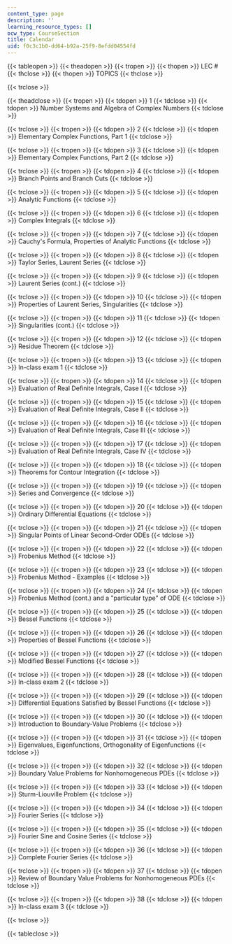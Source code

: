 ```yaml
---
content_type: page
description: ''
learning_resource_types: []
ocw_type: CourseSection
title: Calendar
uid: f0c3c1b0-dd64-b92a-25f9-8efdd04554fd
---
```


{{< tableopen >}}
{{< theadopen >}}
{{< tropen >}}
{{< thopen >}}
LEC #
{{< thclose >}}
{{< thopen >}}
TOPICS
{{< thclose >}}

{{< trclose >}}

{{< theadclose >}}
{{< tropen >}}
{{< tdopen >}}
1
{{< tdclose >}}
{{< tdopen >}}
Number Systems and Algebra of Complex Numbers
{{< tdclose >}}

{{< trclose >}}
{{< tropen >}}
{{< tdopen >}}
2
{{< tdclose >}}
{{< tdopen >}}
Elementary Complex Functions, Part 1
{{< tdclose >}}

{{< trclose >}}
{{< tropen >}}
{{< tdopen >}}
3
{{< tdclose >}}
{{< tdopen >}}
Elementary Complex Functions, Part 2
{{< tdclose >}}

{{< trclose >}}
{{< tropen >}}
{{< tdopen >}}
4
{{< tdclose >}}
{{< tdopen >}}
Branch Points and Branch Cuts
{{< tdclose >}}

{{< trclose >}}
{{< tropen >}}
{{< tdopen >}}
5
{{< tdclose >}}
{{< tdopen >}}
Analytic Functions
{{< tdclose >}}

{{< trclose >}}
{{< tropen >}}
{{< tdopen >}}
6
{{< tdclose >}}
{{< tdopen >}}
Complex Integrals
{{< tdclose >}}

{{< trclose >}}
{{< tropen >}}
{{< tdopen >}}
7
{{< tdclose >}}
{{< tdopen >}}
Cauchy's Formula, Properties of Analytic Functions
{{< tdclose >}}

{{< trclose >}}
{{< tropen >}}
{{< tdopen >}}
8
{{< tdclose >}}
{{< tdopen >}}
Taylor Series, Laurent Series
{{< tdclose >}}

{{< trclose >}}
{{< tropen >}}
{{< tdopen >}}
9
{{< tdclose >}}
{{< tdopen >}}
Laurent Series (cont.)
{{< tdclose >}}

{{< trclose >}}
{{< tropen >}}
{{< tdopen >}}
10
{{< tdclose >}}
{{< tdopen >}}
Properties of Laurent Series, Singularities
{{< tdclose >}}

{{< trclose >}}
{{< tropen >}}
{{< tdopen >}}
11
{{< tdclose >}}
{{< tdopen >}}
Singularities (cont.)
{{< tdclose >}}

{{< trclose >}}
{{< tropen >}}
{{< tdopen >}}
12
{{< tdclose >}}
{{< tdopen >}}
Residue Theorem
{{< tdclose >}}

{{< trclose >}}
{{< tropen >}}
{{< tdopen >}}
13
{{< tdclose >}}
{{< tdopen >}}
In-class exam 1
{{< tdclose >}}

{{< trclose >}}
{{< tropen >}}
{{< tdopen >}}
14
{{< tdclose >}}
{{< tdopen >}}
Evaluation of Real Definite Integrals, Case I
{{< tdclose >}}

{{< trclose >}}
{{< tropen >}}
{{< tdopen >}}
15
{{< tdclose >}}
{{< tdopen >}}
Evaluation of Real Definite Integrals, Case II
{{< tdclose >}}

{{< trclose >}}
{{< tropen >}}
{{< tdopen >}}
16
{{< tdclose >}}
{{< tdopen >}}
Evaluation of Real Definite Integrals, Case III
{{< tdclose >}}

{{< trclose >}}
{{< tropen >}}
{{< tdopen >}}
17
{{< tdclose >}}
{{< tdopen >}}
Evaluation of Real Definite Integrals, Case IV
{{< tdclose >}}

{{< trclose >}}
{{< tropen >}}
{{< tdopen >}}
18
{{< tdclose >}}
{{< tdopen >}}
Theorems for Contour Integration
{{< tdclose >}}

{{< trclose >}}
{{< tropen >}}
{{< tdopen >}}
19
{{< tdclose >}}
{{< tdopen >}}
Series and Convergence
{{< tdclose >}}

{{< trclose >}}
{{< tropen >}}
{{< tdopen >}}
20
{{< tdclose >}}
{{< tdopen >}}
Ordinary Differential Equations
{{< tdclose >}}

{{< trclose >}}
{{< tropen >}}
{{< tdopen >}}
21
{{< tdclose >}}
{{< tdopen >}}
Singular Points of Linear Second-Order ODEs
{{< tdclose >}}

{{< trclose >}}
{{< tropen >}}
{{< tdopen >}}
22
{{< tdclose >}}
{{< tdopen >}}
Frobenius Method
{{< tdclose >}}

{{< trclose >}}
{{< tropen >}}
{{< tdopen >}}
23
{{< tdclose >}}
{{< tdopen >}}
Frobenius Method - Examples
{{< tdclose >}}

{{< trclose >}}
{{< tropen >}}
{{< tdopen >}}
24
{{< tdclose >}}
{{< tdopen >}}
Frobenius Method (cont.) and a "particular type" of ODE
{{< tdclose >}}

{{< trclose >}}
{{< tropen >}}
{{< tdopen >}}
25
{{< tdclose >}}
{{< tdopen >}}
Bessel Functions
{{< tdclose >}}

{{< trclose >}}
{{< tropen >}}
{{< tdopen >}}
26
{{< tdclose >}}
{{< tdopen >}}
Properties of Bessel Functions
{{< tdclose >}}

{{< trclose >}}
{{< tropen >}}
{{< tdopen >}}
27
{{< tdclose >}}
{{< tdopen >}}
Modified Bessel Functions
{{< tdclose >}}

{{< trclose >}}
{{< tropen >}}
{{< tdopen >}}
28
{{< tdclose >}}
{{< tdopen >}}
In-class exam 2
{{< tdclose >}}

{{< trclose >}}
{{< tropen >}}
{{< tdopen >}}
29
{{< tdclose >}}
{{< tdopen >}}
Differential Equations Satisfied by Bessel Functions
{{< tdclose >}}

{{< trclose >}}
{{< tropen >}}
{{< tdopen >}}
30
{{< tdclose >}}
{{< tdopen >}}
Introduction to Boundary-Value Problems
{{< tdclose >}}

{{< trclose >}}
{{< tropen >}}
{{< tdopen >}}
31
{{< tdclose >}}
{{< tdopen >}}
Eigenvalues, Eigenfunctions, Orthogonality of Eigenfunctions
{{< tdclose >}}

{{< trclose >}}
{{< tropen >}}
{{< tdopen >}}
32
{{< tdclose >}}
{{< tdopen >}}
Boundary Value Problems for Nonhomogeneous PDEs
{{< tdclose >}}

{{< trclose >}}
{{< tropen >}}
{{< tdopen >}}
33
{{< tdclose >}}
{{< tdopen >}}
Sturm-Liouville Problem
{{< tdclose >}}

{{< trclose >}}
{{< tropen >}}
{{< tdopen >}}
34
{{< tdclose >}}
{{< tdopen >}}
Fourier Series
{{< tdclose >}}

{{< trclose >}}
{{< tropen >}}
{{< tdopen >}}
35
{{< tdclose >}}
{{< tdopen >}}
Fourier Sine and Cosine Series
{{< tdclose >}}

{{< trclose >}}
{{< tropen >}}
{{< tdopen >}}
36
{{< tdclose >}}
{{< tdopen >}}
Complete Fourier Series
{{< tdclose >}}

{{< trclose >}}
{{< tropen >}}
{{< tdopen >}}
37
{{< tdclose >}}
{{< tdopen >}}
Review of Boundary Value Problems for Nonhomogeneous PDEs
{{< tdclose >}}

{{< trclose >}}
{{< tropen >}}
{{< tdopen >}}
38
{{< tdclose >}}
{{< tdopen >}}
In-class exam 3
{{< tdclose >}}

{{< trclose >}}

{{< tableclose >}}